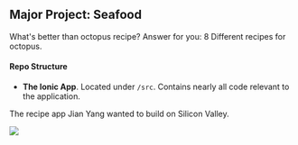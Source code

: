 ## Major Project: Seafood

What's better than octopus recipe? Answer for you: 8 Different recipes for octopus.

#### Repo Structure
- **The Ionic App**. Located under ```/src```. Contains nearly all code relevant to the application.

The recipe app Jian Yang wanted to build on Silicon Valley.

![](https://hips.hearstapps.com/hmg-prod.s3.amazonaws.com/images/silicon-valley-season-3-jimmy-o-yang-1591792918.jpg?crop=0.656xw:0.984xh;0.202xw,0.00779xh&resize=480:*)

